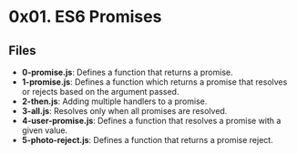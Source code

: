 # 0x01. ES6 Promises
## Files
- **0-promise.js**: Defines a function that returns a promise.
- **1-promise.js**: Defines a function which returns a promise that resolves or rejects based on the argument passed.
- **2-then.js**: Adding multiple handlers to a promise.
- **3-all.js**: Resolves only when all promises are resolved.
- **4-user-promise.js**: Defines a function that resolves a promise with a given value.
- **5-photo-reject.js**: Defines a function that returns a promise reject.
